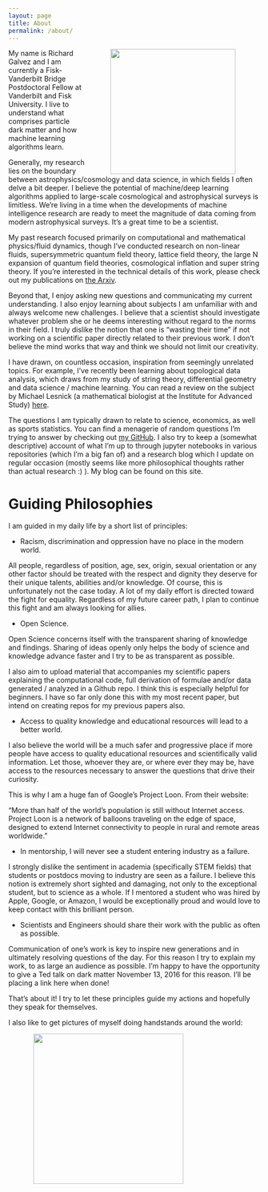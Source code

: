 ```yaml
---
layout: page
title: About
permalink: /about/
---
```

<img align="right" hspace="50px" src="https://raw.githubusercontent.com/richardagalvez/richardagalvez.github.io/master/meeeee.jpg" style="width: 250px;"/>My name is Richard Galvez and I am currently a Fisk-Vanderbilt Bridge Postdoctoral Fellow at Vanderbilt and Fisk University. I live to understand what comprises particle dark matter and how machine learning algorithms learn.

Generally, my research lies on the boundary between astrophysics/cosmology and data science, in which fields I often delve a bit deeper. I believe the potential of machine/deep learning algorithms applied to large-scale cosmological and astrophysical surveys is limitless. We’re living in a  time when the developments of machine intelligence research are ready to meet the magnitude of data coming from modern astrophysical surveys. It’s a great time to be a scientist.


My past research focused primarily on computational and mathematical physics/fluid dynamics, though I’ve conducted research on non-linear fluids, supersymmetric quantum field theory, lattice field theory, the large N expansion of quantum field theories, cosmological inflation and super string theory.
If you’re interested in the technical details of this work, please check out my publications on [the Arxiv](http://inspirehep.net/search?ln=en&p=find+a+galvez%2C+richard&of=hb&action_search=Search&sf=earliestdate&so=d).


Beyond that, I enjoy asking new questions and communicating my current understanding. I also enjoy learning about subjects I am unfamiliar with and always welcome new challenges. I believe that a scientist should investigate whatever problem she or he deems interesting without regard to the norms in their field. I truly dislike the notion that one is “wasting their time” if not working on a scientific paper directly related to their previous work. I don’t believe the mind works that way and think we should not limit our creativity.

I have drawn, on countless occasion, inspiration from seemingly unrelated topics. For example, I’ve recently been learning about topological data analysis, which draws from my study of string theory, differential geometry and data science / machine learning. You can read a review on the subject by Michael Lesnick (a mathematical biologist at the Institute for Advanced Study) [here](https://www.ias.edu/ideas/2013/lesnick-topological-data-analysis).

The questions I am typically drawn to relate to science, economics, as well as sports statistics. You can find a menagerie of random questions I’m trying to answer by checking out [my GitHub](http://www.github.com/richardagalvez). I also try to keep a (somewhat descriptive) account of what I’m up to through jupyter notebooks in various repositories (which I’m a big fan of) and a research blog which I update on regular occasion (mostly seems like more philosophical thoughts rather than actual research :) ). My blog can be found on this site.


# Guiding Philosophies

I am guided in my daily life by a short list of principles:

- Racism, discrimination and oppression have no place in the modern world.

All people, regardless of position, age, sex, origin, sexual orientation or any other factor should be treated with the respect and dignity they deserve for their unique talents, abilities and/or knowledge.
Of course, this is unfortunately  not the case today. A lot of my daily effort  is directed toward the fight for equality. Regardless of my future career path, I plan to continue this fight and am always looking for allies.

- Open Science.

Open Science concerns itself with the transparent sharing of knowledge and findings. Sharing of ideas openly only helps the body of science and knowledge advance faster and I try to be as transparent as possible.

I also aim to upload material that accompanies my scientific papers explaining the computational code, full derivation of formulae and/or data generated / analyzed in a Github repo. I think this is especially helpful for beginners. I have so far only done this with my most recent paper, but intend on creating repos for my previous papers also.

- Access to quality knowledge and educational resources will lead to a better world.

I also believe the world will be a much safer and progressive place if more people have access to quality educational resources and scientifically valid information. Let those, whoever they are, or where ever they may be, have access to the resources necessary to answer the questions that drive their curiosity. 

This is why I am a huge fan of Google’s Project Loon. From their website:

“More than half of the world’s population is still without Internet access. Project Loon is a network of balloons traveling on the edge of space, designed to extend Internet connectivity to people in rural and remote areas worldwide.”

- In mentorship, I will never see a student entering industry as a failure.

I strongly dislike the sentiment in academia (specifically STEM fields) that students or postdocs moving to industry are seen as a failure. I believe this notion is extremely short sighted and damaging, not only to the exceptional student, but to science as a whole. If I mentored a student who was hired by Apple, Google, or Amazon, I would be exceptionally proud and would love to keep contact with this brilliant person.

- Scientists and Engineers should share their work with the public as often as possible.

Communication of one’s work is key to inspire new generations and in ultimately resolving questions of the day. For this reason I try to explain my work, to as large an audience as possible. I’m happy to have the opportunity to give a Ted talk on dark matter November 13, 2016 for this reason. I’ll be placing a link here when done!

That’s about it! I try to let these principles guide my actions and hopefully they speak for themselves.

I also like to get pictures of myself doing handstands around the world:

<img align="center" hspace="50px" src="https://raw.githubusercontent.com/richardagalvez/richardagalvez.github.io/master/IMG_4510.JPG" style="width: 300px;"/>
